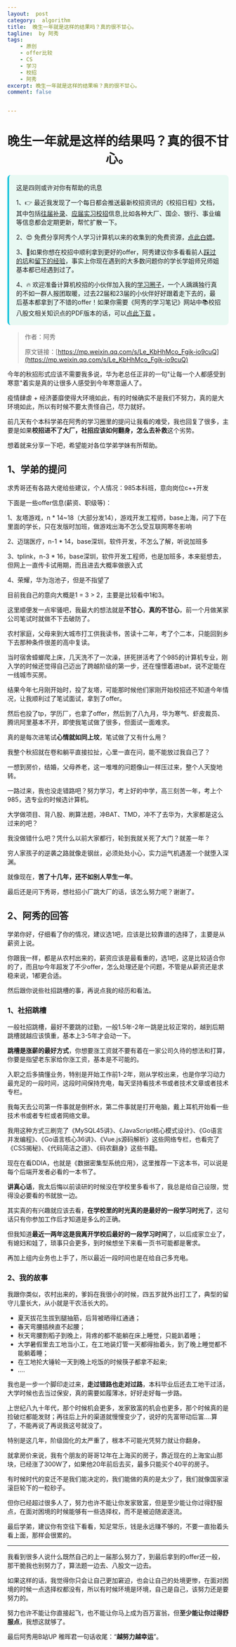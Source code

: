 ```yaml
---
layout:  post
category:  algorithm
title:  晚生一年就是这样的结果吗？真的很不甘心。
tagline:  by 阿秀
tags:
    - 原创
    - offer比较
    - CS
    - 学习
    - 校招
    - 阿秀
excerpt: 晚生一年就是这样的结果嘛？真的很不甘心。
comment: false


---
```




<h1 align="center">晚生一年就是这样的结果吗？真的很不甘心。</h1>

<div style="border-color: #24C6DC;
            background-color: #e9f9f3;         
            margin: 1rem 0;
        padding: .25rem 1rem;
        border-left-width: .3rem;
        border-left-style: solid;
        border-radius: .5rem;
        color: inherit;">
  <p>这是四则或许对你有帮助的讯息</p>
  <p>1、👉 最近我发现了一个每日都会推送最新校招资讯的《校招日程》文档，其中包括<a style="text-decoration: underline" href="https://flowus.cn/share/ee50d5eb-3cd5-4f74-880e-95b215dd4ff2" target="_blank">往届补录</a>、<a href="https://flowus.cn/share/5f327c98-1e31-46c8-b86b-5ac6105e021f" target="_blank">应届实习校招</a>信息,比如各种大厂、国企、银行、事业编等信息都会定期更新，帮忙扩散一下。</p>  
  <p>2、😍
    免费分享阿秀个人学习计算机以来的收集到的免费资源，<a style="text-decoration: underline" href="/notes/07-resources/01-free/01-introduce.html" target="_blank">点此白嫖</a>。
  </p>
  <p>3、🚀如果你想在校招中顺利拿到更好的offer，阿秀建议你多看看前人<a style="text-decoration: underline" href="https://www.yuque.com/tuobaaxiu/httmmc/npg1k81zeq4wfpyz" target="_blank">踩过的坑</a>和<a style="text-decoration: underline"  target="_blank" href="https://www.yuque.com/tuobaaxiu/httmmc/gge9ppd0mbu2d3dp">留下的经验</a>，事实上你现在遇到的大多数问题你的学长学姐师兄师姐基本都已经遇到过了。
  </p>
  <p>4、🔥 欢迎准备计算机校招的小伙伴加入我的<a  style="text-decoration: underline" href="https://www.yuque.com/tuobaaxiu/httmmc/xg0otqvc17wfx4u9" target="_blank">学习圈子</a>，一个人踽踽独行真的不如一群人报团取暖，过去22届和23届的小伙伴好好跟着走下去的，最后基本都拿到了不错的offer！如果你需要《阿秀的学习笔记》网站中📚︎校招八股文相关知识点的PDF版本的话，可以<a style="text-decoration: underline" href="/notes/08-other/02-question.html#_5、如何下载阿秀的学习笔记内容pdf版本" target="_blank">点此下载</a> 。</p>   </div>


> 作者：阿秀
>
> 原文链接：[https://mp.weixin.qq.com/s/Le_KbHhMco_Fgik-io9cuQ](https://mp.weixin.qq.com/s/Le_KbHhMco_Fgik-io9cuQ)





今年的秋招形式应该不需要我多说，华为老总任正非的一句"让每一个人都感受到寒意"着实是真的让很多人感受到今年寒意逼人了。

疫情肆虐 + 经济萎靡使得大环境如此，有的时候确实不是我们不努力，真的是大环境如此，所以有时候不要太责怪自己，尽力就好。

前几天有个本科学弟在阿秀的学习圈里的提问让我看的难受，我也回复了很多，主要是如果**校招进不了大厂，社招应该如何翻身，怎么去补救**这个劣势。

想着就来分享一下吧，希望能对各位学弟学妹有所帮助。



## 1、学弟的提问

求秀哥还有各路大佬给些建议，个人情况：985本科班，意向岗位c++开发 

下面是一些offer信息(薪资、职级等)： 

1、友塔游戏，n * 14~18（大部分发14），游戏开发工程师，base上海，问了下在里面的学长，只在发版时加班，做游戏出海不怎么受互联网寒冬影响 

2、迈瑞医疗，n-1 * 14，base深圳，软件开发，不怎么了解，听说加班多

3、tplink，n-3 * 16，base深圳，软件开发工程师，也是加班多，本来挺想去，但网上一直传卡试用期，而且进去大概率做嵌入式 

4、荣耀，华为泡池子，但是不指望了 

目前我自己的意向大概是1 = 3 > 2，主要是比较看中1和3。

这里顺便发一点牢骚吧，我最大的想法就是**不甘心**，**真的不甘心**，前一个月做某家公司笔试时就做不下去破防了。

农村家庭，父母来到大城市打工供我读书，苦读十二年，考了个二本，只能回到乡下去那种条件很差的高中复读。

当时宿舍蟑螂爬上床，几天洗不了一次澡，拼死拼活考了个985的计算机专业，刚入学的时候还觉得自己迈出了跨越阶级的第一步，还在憧憬着进bat，说不定能在一线城市买房。

结果今年七月刚开始时，投了友塔，可能那时候他们家刚开始校招还不知道今年情况，让我顺利过了笔试面试，拿到了offer。

然后也投了tp，学历厂，也拿了offer，然后到了八九月，华为寒气、虾皮裁员、腾讯阿里基本不开，即使我笔试做了很多，但面试一面难求。

真的是每次进笔试**心情就如同上坟**，笔试做了又有什么用？

我整个秋招就在卷和躺平直接拉扯，心里一直在问，能不能放过我自己了？

一想到房价，结婚，父母养老，这一堆堆的问题像山一样压过来，整个人天旋地转。

一路过来，我也没走错路吧？努力学习，考上好的中学，高三刻苦一年，考上个985，选专业的时候选计算机。

大学做项目、背八股、刷算法题，冲BAT、TMD，冲不了去华为，大家都是这么过来的吧？

我没做错什么吧？凭什么以前大家都行，轮到我就关死了大门？就差一年？

穷人家孩子的逆袭之路就像走钢丝，必须处处小心，实力运气机遇差一个就堕入深渊。

就像现在，**苦了十几年，还不如别人早生一年**。 

最后还是问下秀哥，想社招小厂跳大厂的话，该怎么努力呢？谢谢了。

## 2、阿秀的回答

学弟你好，仔细看了你的情况，建议选1吧，应该是比较靠谱的选择了，主要是从薪资上说。 

你跟我一样，都是从农村出来的，薪资应该是最看重的，选1吧，这是比较适合你的了，而且tp今年超发了不少offer，怎么处理还是个问题，不管是从薪资还是求稳来说，1都更合适。

然后跟你说些社招跳槽的事，再说点我的经历和看法。 

### 1、社招跳槽

一般社招跳槽，最好不要跳的过勤，一般1.5年-2年一跳是比较正常的，越到后期跳槽就越应该慎重，基本上3-5年才会动一下。 

**跳槽是涨薪的最好方式**，你想要涨工资就不要有着在一家公司久待的想法和打算，你要是指望老东家给你涨工资，基本是不可能的。

入职之后多搞懂业务，特别是开始工作前1-2年，刚从学校出来，也是你学习动力最充足的一段时间，这段时间保持充电，每天坚持看技术书或者技术文章或者技术专栏。

我每天去公司第一件事就是倒杯水，第二件事就是打开电脑，戴上耳机开始看一些技术书或者专栏或者网络文章。

我用这种方式三刷完了《MySQL45讲》、《JavaScript核心模式设计》、《Go语言并发编程》、《Go语言核心36讲》、《Vue.js源码解析》这些网络专栏，也看完了《CSS揭秘》、《代码简洁之道》、《码农翻身》这些书籍。

现在在看DDIA，也就是《数据密集型系统应用》，这里推荐一下这本书，可以说是每个后端开发者必看的一本书了。

**讲真心话**，我太后悔以前读研的时候没在学校里多看书了，我总是给自己设限，觉得没必要看的书就放一边。

其实真的有兴趣就应该去看，**在学校里的时光真的是最好的一段学习时光了**，这句话只有你参加工作后才知道是多么的正确。

但我知道**最近一两年这是我离开学校后最好的一段学习时间**了，以后成家立业了，有媳妇和娃了，琐事只会更多，到时候想坐下来看一页书可能都是奢求。

再加上组内业务也上手了，所以最近一段时间也是在给自己多充电。 

### 2、我的故事

我跟你类似，农村出来的，爹妈在我很小的时候，四五岁就外出打工了，典型的留守儿童长大，从小就是干农活长大的。

- 夏天拔花生拔到腿抽筋，后背被晒得红通通；
- 春天弯腰插秧直不起腰；
- 秋天弯腰割稻子到晚上，背疼的都不能躺在床上睡觉，只能趴着睡；
- 大学暑假里去工地当小工，在工地装灯管一天都得抬着头，到了晚上睡觉都不能躺着睡；
- 在工地抡大锤轮一天到晚上吃饭的时候筷子都拿不起来;
- ....

我也是一步一个脚印走过来，**走过错路也走对过路**，本科毕业后还去工地干过活，大学时候也去当过保安，真的需要如履薄冰，好好走好每一步路。 

上世纪八九十年代，那个时候机会更多，发家致富的机会也更多，那个时候真的是捡破烂都能发财；再往后上升的渠道就慢慢变少了，说好的先富带动后富....算了，不能再说了再说我这号就没了。

特别是这几年，阶级固化的太严重了，根本不可能光凭努力就让你翻身。

就拿房价来说，我有个朋友的哥哥12年在上海买的房子，靠近现在的上海宝山那块，已经涨了300W了，如果他20年前后去买，最多只能买个40平的房子。 

有时候时代的变迁不是我们能决定的，我们能做的真的是太少了，我们就像国家滚滚巨轮下的一粒砂子。 

但你已经超过很多人了，努力也许不能让你发家致富，但是至少能让你过得舒服点，在面对困境的时候能够有一些选择权，而不是被迫随波逐流。 

最后学弟，建议你有空往下看看，知足常乐，钱是永远赚不够的，不要一直抬着头看上面，那样会很累的。

----

我看到很多人说什么既然自己的上一届那么努力了，到最后拿到的offer还一般，那干脆我也别努力了，算法题一边去、八股文一边去。

如果这样的话，我觉得你只会让自己更加窘迫，也会让自己的处境更惨，在面对困境的时候一点选择权都没有，所以有时候环境是环境，自己是自己，该努力还是要努力的。

努力也许不能让你直接起飞，也不能让你马上成为百万富翁，但**至少能让你过得舒服点**，我想这就够了。

最后阿秀用B站UP 稚晖君一句话收尾：“**越努力越幸运**”。
